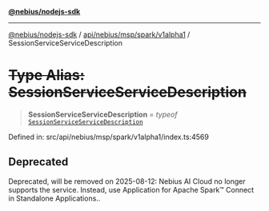 [**@nebius/nodejs-sdk**](../../../../../../README.md)

***

[@nebius/nodejs-sdk](../../../../../../README.md) / [api/nebius/msp/spark/v1alpha1](../README.md) / SessionServiceServiceDescription

# ~~Type Alias: SessionServiceServiceDescription~~

> **SessionServiceServiceDescription** = *typeof* [`SessionServiceServiceDescription`](../variables/SessionServiceServiceDescription.md)

Defined in: src/api/nebius/msp/spark/v1alpha1/index.ts:4569

## Deprecated

Deprecated, will be removed on 2025-08-12: Nebius AI Cloud no longer supports the service. Instead, use Application for Apache Spark™ Connect in Standalone Applications..
